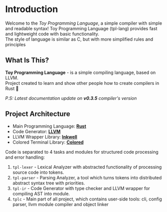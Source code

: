 # Introduction

Welcome to the _Toy Programming Language_, a simple compiler with simple and readable syntax!
Toy Programming Language (tpl-lang) provides fast and lightweight code with basic functionality. <br/>
The style of language is similar as C, but with more simplified rules and principles

## What Is This?

**Toy Programming Language** - is a simple compiling language, based on LLVM. <br/>
Project created to learn and show other people how to create compilers in Rust 🦀

_P.S: Latest documentation update on **v0.3.5** compiler's version_

## Project Architecture
* Main Programming Language: **[Rust](https://www.rust-lang.org/)**
* Code Generator: **[LLVM](https://llvm.org)**
* LLVM Wrapper Library: **[Inkwell](https://github.com/TheDan64/inkwell)**
* Colored Terminal Library: **[Colored](https://crates.io/crates/colored)**

Code is separated to 4 tasks and modules for structured code processing and error handling:
1. `tpl-lexer` - Lexical Analyzer with abstracted functionality of processing source code into tokens.
2. `tpl-parser` - Parsing Analyzer, a tool which turns tokens into distributed abstract syntax tree with priorities.
3. `tpl-ir` - Code Generator with type checker and LLVM wrapper for compiling AST into module.
4. `tplc` - Main part of all project, which contains user-side tools: cli, config parser, llvm module compiler and object linker

